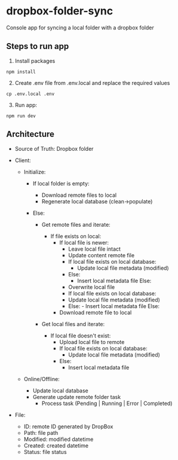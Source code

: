 # dropbox-folder-sync

Console app for syncing a local folder with a dropbox folder

## Steps to run app

1. Install packages

```
npm install
```

2. Create .env file from .env.local and replace the required values

```
cp .env.local .env
```

3. Run app:

```
npm run dev
```

## Architecture

- Source of Truth: Dropbox folder
- Client:

  - Initialize:

    - If local folder is empty:

      - Download remote files to local
      - Regenerate local database (clean->populate)

    - Else:

      - Get remote files and iterate:

        - If file exists on local:
          - If local file is newer:
            - Leave local file intact
            - Update content remote file
            - If local file exists on local database:
              - Update local file metadata (modified)
            - Else:
              - Insert local metadata file
                Else:
            - Overwrite local file
            - If local file exists on local database:
            - Update local file metadata (modified)
            - Else: - Insert local metadata file
              Else:
          - Download remote file to local

      - Get local files and iterate:
        - If local file doesn't exist:
          - Upload local file to remote
          - If local file exists on local database:
            - Update local file metadata (modified)
          - Else:
            - Insert local metadata file

  - Online/Offline:
    - Update local database
    - Generate update remote folder task
      - Process task (Pending | Running | Error | Completed)

- File:
  - ID: remote ID generated by DropBox
  - Path: file path
  - Modified: modified datetime
  - Created: created datetime
  - Status: file status

